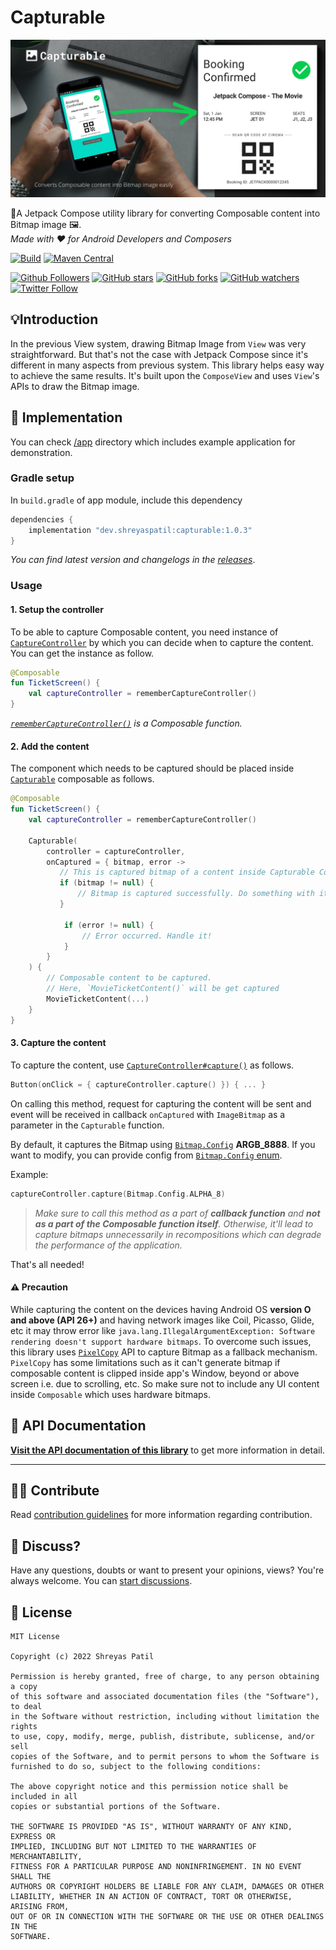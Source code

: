 # Capturable

![Capturable](art/header.png)

🚀A Jetpack Compose utility library for converting Composable content into Bitmap image 🖼️.  
_Made with ❤️ for Android Developers and Composers_ 

[![Build](https://github.com/PatilShreyas/Capturable/actions/workflows/build.yml/badge.svg)](https://github.com/PatilShreyas/Capturable/actions/workflows/build.yml)
[![Maven Central](https://img.shields.io/maven-central/v/dev.shreyaspatil/capturable)](https://search.maven.org/artifact/dev.shreyaspatil/capturable)

[![Github Followers](https://img.shields.io/github/followers/PatilShreyas?label=Follow&style=social)](https://github.com/PatilShreyas)
[![GitHub stars](https://img.shields.io/github/stars/PatilShreyas/Capturable?style=social)](https://github.com/PatilShreyas/Capturable/stargazers)
[![GitHub forks](https://img.shields.io/github/forks/PatilShreyas/Capturable?style=social)](https://github.com/PatilShreyas/Capturable/network/members)
[![GitHub watchers](https://img.shields.io/github/watchers/PatilShreyas/Capturable?style=social)](https://github.com/PatilShreyas/Capturable/watchers)
[![Twitter Follow](https://img.shields.io/twitter/follow/imShreyasPatil?label=Follow&style=social)](https://twitter.com/imShreyasPatil)

## 💡Introduction 

In the previous View system, drawing Bitmap Image from `View` was very straightforward. But that's not the case with Jetpack Compose since it's different in many aspects from previous system. This library helps easy way to achieve the same results. 
It's built upon the `ComposeView` and uses `View`'s APIs to draw the Bitmap image.

## 🚀 Implementation

You can check [/app](/app) directory which includes example application for demonstration. 

### Gradle setup

In `build.gradle` of app module, include this dependency

```gradle
dependencies {
    implementation "dev.shreyaspatil:capturable:1.0.3"
}
```

_You can find latest version and changelogs in the [releases](https://github.com/PatilShreyas/Capturable/releases)_.

### Usage

#### 1. Setup the controller

To be able to capture Composable content, you need instance of [`CaptureController`](https://patilshreyas.github.io/Capturable/capturable/dev.shreyaspatil.capturable.controller/-capture-controller/index.html) by which you can decide when to capture the content. You can get the instance as follow.

```kotlin
@Composable
fun TicketScreen() {
    val captureController = rememberCaptureController()
}
```

_[`rememberCaptureController()`](https://patilshreyas.github.io/Capturable/capturable/dev.shreyaspatil.capturable.controller/remember-capture-controller.html) is a Composable function._

#### 2. Add the content

The component which needs to be captured should be placed inside [`Capturable`](https://patilshreyas.github.io/Capturable/capturable/dev.shreyaspatil.capturable/-capturable-kt/-capturable.html) composable as follows.

```kotlin
@Composable
fun TicketScreen() {
    val captureController = rememberCaptureController()
    
    Capturable(
        controller = captureController,
        onCaptured = { bitmap, error ->
           // This is captured bitmap of a content inside Capturable Composable.
           if (bitmap != null) {
               // Bitmap is captured successfully. Do something with it!
           }
            
            if (error != null) {
                // Error occurred. Handle it!
            }
        }
    ) {
        // Composable content to be captured.
        // Here, `MovieTicketContent()` will be get captured
        MovieTicketContent(...)
    }
}
```

#### 3. Capture the content

To capture the content, use [`CaptureController#capture()`](https://patilshreyas.github.io/Capturable/capturable/dev.shreyaspatil.capturable.controller/-capture-controller/capture.html) as follows. 

```kotlin
Button(onClick = { captureController.capture() }) { ... }
```

On calling this method, request for capturing the content will be sent and event will be received in callback `onCaptured` with `ImageBitmap` as a parameter in the `Capturable` function.

By default, it captures the Bitmap using [`Bitmap.Config`](https://developer.android.com/reference/android/graphics/Bitmap.Config) **ARGB_8888**. If you want to modify, you can provide config from [`Bitmap.Config` enum](https://developer.android.com/reference/android/graphics/Bitmap.Config).

Example:

```kotlin
captureController.capture(Bitmap.Config.ALPHA_8)
```

> _Make sure to call this method as a part of **callback function** and **not as a part of the Composable function itself**. Otherwise, it'll lead to capture bitmaps unnecessarily in recompositions which can degrade the performance of the application._

That's all needed!

#### ⚠️ Precaution

While capturing the content on the devices having Android OS **version O and above (API 26+)** and having network images like Coil, Picasso, Glide, etc it may throw error like `java.lang.IllegalArgumentException: Software rendering doesn't support hardware bitmaps`. To overcome such issues, this library uses [`PixelCopy`](https://developer.android.com/reference/android/view/PixelCopy) API to capture Bitmap as a fallback mechanism. `PixelCopy` has some limitations such as it can't generate bitmap if composable content is clipped inside app's Window, beyond or above screen i.e. due to scrolling, etc. So make sure not to include any UI content inside `Composable` which uses hardware bitmaps.

## 📄 API Documentation

[**Visit the API documentation of this library**](https://patilshreyas.github.io/Capturable) to get more information in detail.

---

## 🙋‍♂️ Contribute 

Read [contribution guidelines](CONTRIBUTING.md) for more information regarding contribution.

## 💬 Discuss? 

Have any questions, doubts or want to present your opinions, views? You're always welcome. You can [start discussions](https://github.com/PatilShreyas/Capturable/discussions).

## 📝 License

```
MIT License

Copyright (c) 2022 Shreyas Patil

Permission is hereby granted, free of charge, to any person obtaining a copy
of this software and associated documentation files (the "Software"), to deal
in the Software without restriction, including without limitation the rights
to use, copy, modify, merge, publish, distribute, sublicense, and/or sell
copies of the Software, and to permit persons to whom the Software is
furnished to do so, subject to the following conditions:

The above copyright notice and this permission notice shall be included in all
copies or substantial portions of the Software.

THE SOFTWARE IS PROVIDED "AS IS", WITHOUT WARRANTY OF ANY KIND, EXPRESS OR
IMPLIED, INCLUDING BUT NOT LIMITED TO THE WARRANTIES OF MERCHANTABILITY,
FITNESS FOR A PARTICULAR PURPOSE AND NONINFRINGEMENT. IN NO EVENT SHALL THE
AUTHORS OR COPYRIGHT HOLDERS BE LIABLE FOR ANY CLAIM, DAMAGES OR OTHER
LIABILITY, WHETHER IN AN ACTION OF CONTRACT, TORT OR OTHERWISE, ARISING FROM,
OUT OF OR IN CONNECTION WITH THE SOFTWARE OR THE USE OR OTHER DEALINGS IN THE
SOFTWARE.
```
